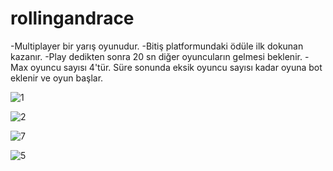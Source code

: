 # rollingandrace
-Multiplayer bir yarış oyunudur.
-Bitiş platformundaki ödüle ilk dokunan kazanır.
-Play dedikten sonra 20 sn diğer oyuncuların gelmesi beklenir.
-Max oyuncu sayısı 4'tür. Süre sonunda eksik oyuncu sayısı kadar oyuna bot eklenir ve oyun başlar.

![1](https://user-images.githubusercontent.com/72818433/134257265-caf66123-241b-449c-8bc0-a4a16e3d6196.png) 

![2](https://user-images.githubusercontent.com/72818433/134257275-de2cb44b-aa1c-45ca-889f-8362ae79d071.png)

![7](https://user-images.githubusercontent.com/72818433/134257279-9f421136-795c-4cfb-8c6a-d5c8c98cb2fe.png)

![5](https://user-images.githubusercontent.com/72818433/134257281-e9aed0de-8fef-4cbd-b2dd-cb71e905d887.png)


